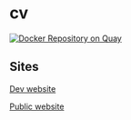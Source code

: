 # cv

[![Docker Repository on Quay](https://quay.io/repository/vdzundza/cv/status "Docker Repository on Quay")](https://quay.io/repository/vdzundza/cv)

## Sites

[Dev website](//cv-oayvp.ondigitalocean.app)

[Public website](//vdzundza.online)
